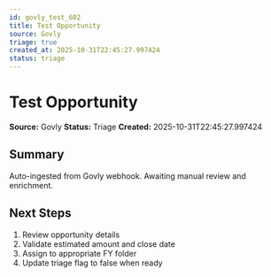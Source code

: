 ```yaml
---
id: govly_test_602
title: Test Opportunity
source: Govly
triage: true
created_at: 2025-10-31T22:45:27.997424
status: triage
---
```


# Test Opportunity

**Source:** Govly
**Status:** Triage
**Created:** 2025-10-31T22:45:27.997424

## Summary

Auto-ingested from Govly webhook. Awaiting manual review and enrichment.

## Next Steps

1. Review opportunity details
2. Validate estimated amount and close date
3. Assign to appropriate FY folder
4. Update triage flag to false when ready
